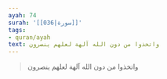 ```yaml
---
ayah: 74
surah: '[[036|سورة]]'
tags:
- quran/ayah
text: واتخذوا من دون الله آلهة لعلهم ينصرون
---
```

> واتخذوا من دون الله آلهة لعلهم ينصرون
